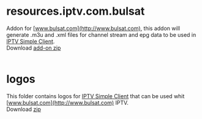 # resources.iptv.com.bulsat
Addon for [www.bulsat.com](http://www.bulsat.com), this addon will generate .m3u and .xml files for channel stream and epg data to be used in [IPTV Simple Client](http://kodi.wiki/view/Add-on:IPTV_Simple_Client).
<br />
Download [add-on zip](https://github.com/vastril4o/kodi_add-ons/raw/master/resources.iptv.com.bulsat.zip)
<br /><br />

# logos
This folder contains logos for [IPTV Simple Client](http://kodi.wiki/view/Add-on:IPTV_Simple_Client) that can be used whit [www.bulsat.com](http://www.bulsat.com) IPTV.
<br />
Download [zip](https://github.com/vastril4o/kodi_add-ons/raw/master/logos.zip)
<br /><br />
